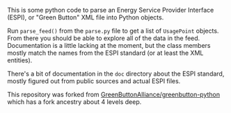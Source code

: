 This is some python code to parse an Energy Service Provider Interface
(ESPI), or "Green Button" XML file into Python objects.

Run `parse_feed()` from the `parse.py` file to get a list of `UsagePoint`
objects.  From there you should be able to explore all of the data in the
feed.  Documentation is a little lacking at the moment, but the class
members mostly match the names from the ESPI standard (or at least the XML
entities).

There's a bit of documentation in the `doc` directory about the ESPI
standard, mostly figured out from public sources and actual ESPI files.

This repository was forked from [GreenButtonAlliance/greenbutton-python](https://github.com/GreenButtonAlliance/greenbutton-python) which has a fork ancestry about 4 levels deep.
